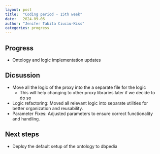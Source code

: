 ```yaml
---
layout: post
title:  "Coding period - 15th week"
date:   2024-09-06
author: "Jenifer Tabita Ciuciu-Kiss"
categories: progress
---
```


## Progress
- Ontology and logic implementation updates

## Dicsussion
- Move all the logic of the proxy into the a separate file for the logic
    - This will help changing to other proxy libraries later if we decide to do so
- Logic refactoring: Moved all relevant logic into separate utilities for better organization and reusability.
- Parameter Fixes: Adjusted parameters to ensure correct functionality and handling.


## Next steps
- Deploy the default setup of the ontology to dbpedia
